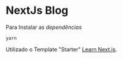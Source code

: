 # NextJs Blog

Para Instalar as _dependências_

`yarn`

Utilizado o Template "Starter"
[Learn Next.js](https://nextjs.org/learn).
